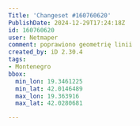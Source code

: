 ```yaml
---
Title: 'Changeset #160760620'
PublishDate: 2024-12-29T17:24:18Z
id: 160760620
user: Netmaper
comment: poprawiono geometrię linii
created_by: iD 2.30.4
tags:
- Montenegro
bbox:
  min_lon: 19.3461225
  min_lat: 42.0146489
  max_lon: 19.363916
  max_lat: 42.0280681

---
```

